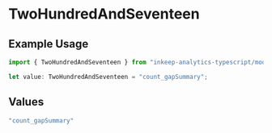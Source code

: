 # TwoHundredAndSeventeen

## Example Usage

```typescript
import { TwoHundredAndSeventeen } from "inkeep-analytics-typescript/models/operations";

let value: TwoHundredAndSeventeen = "count_gapSummary";
```

## Values

```typescript
"count_gapSummary"
```